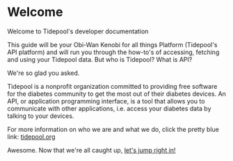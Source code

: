 # Welcome

Welcome to Tidepool's developer documentation

This guide will be your Obi-Wan Kenobi for all things Platform (Tidepool's API platform) and will run you through the how-to's of accessing, fetching and using your Tidepool data. But who is Tidepool? What is API?

We're so glad you asked.

Tidepool is a nonprofit organization committed to providing free software for the diabetes community to get the most out of their diabetes devices.
An API, or application programming interface, is a tool that allows you to communicate with other applications, i.e. access your diabetes data by talking to your devices.

For more information on who we are and what we do, click the pretty blue link: [tidepool.org](https://www.tidepool.org)

Awesome. Now that we're all caught up, [let's jump right in!](./quick-start.md)
